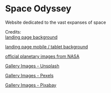 # Space Odyssey
 Website dedicated to the vast expanses of space

Credits: <br>
[landing page background](https://pixabay.com/photos/earth-moon-space-planet-world-1365995/)

[landing page mobile / tablet background](https://unsplash.com/@actionvance)

[official planetary images from NASA](https://unsplash.com/@nasa)

[Gallery Images - Unsplash](https://unsplash.com)

[Gallery Images - Pexels](https://www.pexels.com/)

[Gallery Images - Pixabay](https://pixabay.com/)
